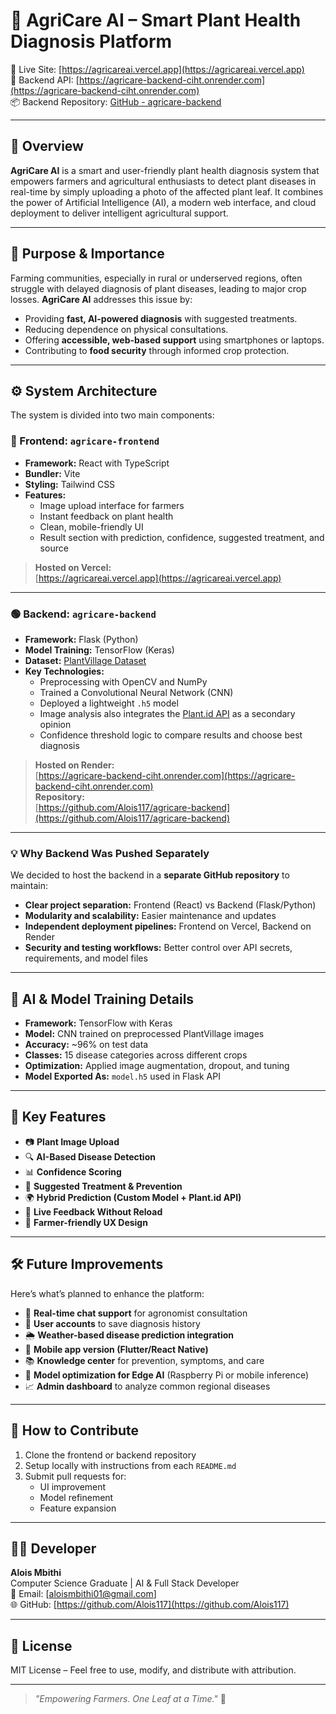 # 🌿 AgriCare AI – Smart Plant Health Diagnosis Platform

🚀 Live Site: [https://agricareai.vercel.app](https://agricareai.vercel.app)  
🔧 Backend API: [https://agricare-backend-ciht.onrender.com](https://agricare-backend-ciht.onrender.com)  
📦 Backend Repository: [GitHub - agricare-backend](https://github.com/Alois117/agricare-backend)

---

## 📖 Overview

**AgriCare AI** is a smart and user-friendly plant health diagnosis system that empowers farmers and agricultural enthusiasts to detect plant diseases in real-time by simply uploading a photo of the affected plant leaf. It combines the power of Artificial Intelligence (AI), a modern web interface, and cloud deployment to deliver intelligent agricultural support.

---

## 🎯 Purpose & Importance

Farming communities, especially in rural or underserved regions, often struggle with delayed diagnosis of plant diseases, leading to major crop losses. **AgriCare AI** addresses this issue by:
- Providing **fast, AI-powered diagnosis** with suggested treatments.
- Reducing dependence on physical consultations.
- Offering **accessible, web-based support** using smartphones or laptops.
- Contributing to **food security** through informed crop protection.

---

## ⚙️ System Architecture

The system is divided into two main components:

### 🔵 Frontend: `agricare-frontend`
- **Framework:** React with TypeScript
- **Bundler:** Vite
- **Styling:** Tailwind CSS
- **Features:**
  - Image upload interface for farmers
  - Instant feedback on plant health
  - Clean, mobile-friendly UI
  - Result section with prediction, confidence, suggested treatment, and source

> **Hosted on Vercel:**  
> [https://agricareai.vercel.app](https://agricareai.vercel.app)

---

### 🟢 Backend: `agricare-backend`
- **Framework:** Flask (Python)
- **Model Training:** TensorFlow (Keras)
- **Dataset:** [PlantVillage Dataset](https://www.kaggle.com/datasets)
- **Key Technologies:**
  - Preprocessing with OpenCV and NumPy
  - Trained a Convolutional Neural Network (CNN)
  - Deployed a lightweight `.h5` model
  - Image analysis also integrates the [Plant.id API](https://web.plant.id/plant-identification-api/) as a secondary opinion
  - Confidence threshold logic to compare results and choose best diagnosis

> **Hosted on Render:**  
> [https://agricare-backend-ciht.onrender.com](https://agricare-backend-ciht.onrender.com)  
> **Repository:**  
> [https://github.com/Alois117/agricare-backend](https://github.com/Alois117/agricare-backend)

---

### 💡 Why Backend Was Pushed Separately

We decided to host the backend in a **separate GitHub repository** to maintain:
- **Clear project separation:** Frontend (React) vs Backend (Flask/Python)
- **Modularity and scalability:** Easier maintenance and updates
- **Independent deployment pipelines:** Frontend on Vercel, Backend on Render
- **Security and testing workflows:** Better control over API secrets, requirements, and model files

---

## 🧠 AI & Model Training Details

- **Framework:** TensorFlow with Keras
- **Model:** CNN trained on preprocessed PlantVillage images
- **Accuracy:** ~96% on test data
- **Classes:** 15 disease categories across different crops
- **Optimization:** Applied image augmentation, dropout, and tuning
- **Model Exported As:** `model.h5` used in Flask API

---

## 🧪 Key Features

- 📷 **Plant Image Upload**
- 🔍 **AI-Based Disease Detection**
- 📊 **Confidence Scoring**
- 💊 **Suggested Treatment & Prevention**
- 🌍 **Hybrid Prediction (Custom Model + Plant.id API)**
- 🔄 **Live Feedback Without Reload**
- 🌱 **Farmer-friendly UX Design**

---

## 🛠 Future Improvements

Here’s what’s planned to enhance the platform:

- 🔁 **Real-time chat support** for agronomist consultation
- 🔐 **User accounts** to save diagnosis history
- 🌦️ **Weather-based disease prediction integration**
- 📱 **Mobile app version (Flutter/React Native)**
- 📚 **Knowledge center** for prevention, symptoms, and care
- 🧠 **Model optimization for Edge AI** (Raspberry Pi or mobile inference)
- 📈 **Admin dashboard** to analyze common regional diseases

---

## 🧾 How to Contribute

1. Clone the frontend or backend repository
2. Setup locally with instructions from each `README.md`
3. Submit pull requests for:
   - UI improvement
   - Model refinement
   - Feature expansion

---

## 👨‍💻 Developer

**Alois Mbithi**  
Computer Science Graduate | AI & Full Stack Developer  
📧 Email: [aloismbithi01@gmail.com]  
🌐 GitHub: [https://github.com/Alois117](https://github.com/Alois117)

---

## 📜 License

MIT License – Feel free to use, modify, and distribute with attribution.

---

> _"Empowering Farmers. One Leaf at a Time."_ 🌾
